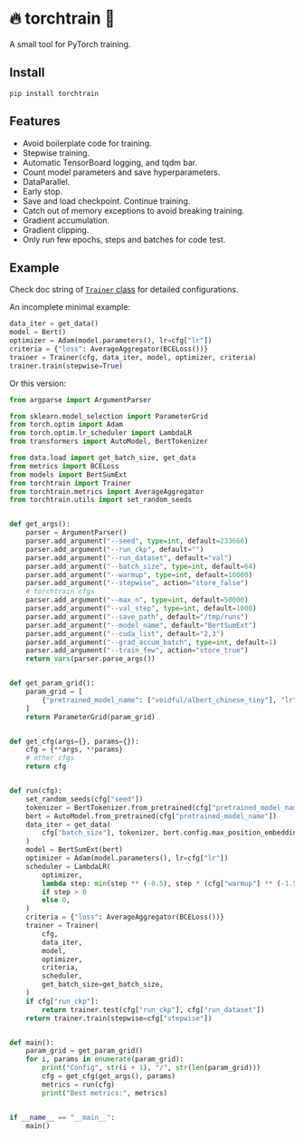 # 🔥 torchtrain 💪

A small tool for PyTorch training.

## Install

```
pip install torchtrain
```

## Features

- Avoid boilerplate code for training.
- Stepwise training.
- Automatic TensorBoard logging, and tqdm bar.
- Count model parameters and save hyperparameters.
- DataParallel.
- Early stop.
- Save and load checkpoint. Continue training.
- Catch out of memory exceptions to avoid breaking training.
- Gradient accumulation.
- Gradient clipping.
- Only run few epochs, steps and batches for code test.

## Example

Check doc string of [`Trainer` class](https://github.com/idorce/torchtrain/blob/master/torchtrain/trainer.py) for detailed configurations.

An incomplete minimal example:

```python
data_iter = get_data()
model = Bert()
optimizer = Adam(model.parameters(), lr=cfg["lr"])
criteria = {"loss": AverageAggregator(BCELoss())}
trainer = Trainer(cfg, data_iter, model, optimizer, criteria)
trainer.train(stepwise=True)
```

Or this version:

```python
from argparse import ArgumentParser

from sklearn.model_selection import ParameterGrid
from torch.optim import Adam
from torch.optim.lr_scheduler import LambdaLR
from transformers import AutoModel, BertTokenizer

from data.load import get_batch_size, get_data
from metrics import BCELoss
from models import BertSumExt
from torchtrain import Trainer
from torchtrain.metrics import AverageAggregator
from torchtrain.utils import set_random_seeds


def get_args():
    parser = ArgumentParser()
    parser.add_argument("--seed", type=int, default=233666)
    parser.add_argument("--run_ckp", default="")
    parser.add_argument("--run_dataset", default="val")
    parser.add_argument("--batch_size", type=int, default=64)
    parser.add_argument("--warmup", type=int, default=10000)
    parser.add_argument("--stepwise", action="store_false")
    # torchtrain cfgs
    parser.add_argument("--max_n", type=int, default=50000)
    parser.add_argument("--val_step", type=int, default=1000)
    parser.add_argument("--save_path", default="/tmp/runs")
    parser.add_argument("--model_name", default="BertSumExt")
    parser.add_argument("--cuda_list", default="2,3")
    parser.add_argument("--grad_accum_batch", type=int, default=1)
    parser.add_argument("--train_few", action="store_true")
    return vars(parser.parse_args())


def get_param_grid():
    param_grid = [
        {"pretrained_model_name": ["voidful/albert_chinese_tiny"], "lr": [6e-5]},
    ]
    return ParameterGrid(param_grid)


def get_cfg(args={}, params={}):
    cfg = {**args, **params}
    # other cfgs
    return cfg


def run(cfg):
    set_random_seeds(cfg["seed"])
    tokenizer = BertTokenizer.from_pretrained(cfg["pretrained_model_name"])
    bert = AutoModel.from_pretrained(cfg["pretrained_model_name"])
    data_iter = get_data(
        cfg["batch_size"], tokenizer, bert.config.max_position_embeddings
    )
    model = BertSumExt(bert)
    optimizer = Adam(model.parameters(), lr=cfg["lr"])
    scheduler = LambdaLR(
        optimizer,
        lambda step: min(step ** (-0.5), step * (cfg["warmup"] ** (-1.5)))
        if step > 0
        else 0,
    )
    criteria = {"loss": AverageAggregator(BCELoss())}
    trainer = Trainer(
        cfg,
        data_iter,
        model,
        optimizer,
        criteria,
        scheduler,
        get_batch_size=get_batch_size,
    )
    if cfg["run_ckp"]:
        return trainer.test(cfg["run_ckp"], cfg["run_dataset"])
    return trainer.train(stepwise=cfg["stepwise"])


def main():
    param_grid = get_param_grid()
    for i, params in enumerate(param_grid):
        print("Config", str(i + 1), "/", str(len(param_grid)))
        cfg = get_cfg(get_args(), params)
        metrics = run(cfg)
        print("Best metrics:", metrics)


if __name__ == "__main__":
    main()
```